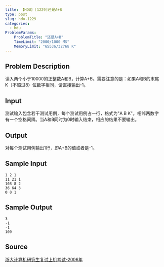 ```yaml
---
title: 【HDU】[1229]还是A+B
type: post
slug: hdu-1229
categories:
  - hdu
ProblemParams:
    ProblemTitle: "还是A+B"
    TimeLimit: "2000/1000 MS"
    MemoryLimit: "65536/32768 K"
---
```


## Problem Description

读入两个小于10000的正整数A和B，计算A+B。需要注意的是：如果A和B的末尾K（不超过8）位数字相同，请直接输出-1。

## Input

测试输入包含若干测试用例，每个测试用例占一行，格式为"A B K"，相邻两数字有一个空格间隔。当A和B同时为0时输入结束，相应的结果不要输出。

## Output

对每个测试用例输出1行，即A+B的值或者是-1。

## Sample Input

```
1 2 1
11 21 1
108 8 2
36 64 3
0 0 1

```

## Sample Output

```
3
-1
-1
100

```

## Source

[浙大计算机研究生复试上机考试-2006年](https://acm.hdu.edu.cn//search.php?field=problem&key=%D5%E3%B4%F3%BC%C6%CB%E3%BB%FA%D1%D0%BE%BF%C9%FA%B8%B4%CA%D4%C9%CF%BB%FA%BF%BC%CA%D4-2006%C4%EA&source=1&searchmode=source)

